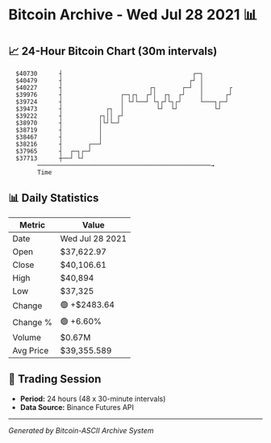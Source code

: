 # Bitcoin Archive - Wed Jul 28 2021 📊

## 📈 24-Hour Bitcoin Chart (30m intervals)

```
  $40730      ┤                                    ┌─┐         
  $40479      ┤                                   ┌┘ │         
  $40227      ┤                        ┌┐       ┌─┘  │       ┌ 
  $39976      ┤                ┌─┐┌┐  ┌┘│  ┌┐  ┌┘    │      ┌┘ 
  $39724      ┤                │ └┘└──┘ └┐┌┘└┐┌┘     └───┐┌─┘  
  $39473      ┤            ┌┐  │         └┘  └┘          └┘    
  $39222      ┤          ┌┐││ ┌┘                               
  $38970      ┤          │└┘└─┘                                
  $38719      ┤          │                                     
  $38467      ┤          │                                     
  $38216      ┤       ┌──┘                                     
  $37965      ┤  ┌─┐┌─┘                                        
  $37713      ┼──┘ └┘                                          
        ────────────────────────────────────────────────→
        Time
```

## 📊 Daily Statistics

| Metric | Value |
|--------|-------|
| Date | Wed Jul 28 2021 |
| Open | $37,622.97 |
| Close | $40,106.61 |
| High | $40,894 |
| Low | $37,325 |
| Change | 🟢 +$2483.64 |
| Change % | 🟢 +6.60% |
| Volume | $0.67M |
| Avg Price | $39,355.589 |

## 📅 Trading Session

- **Period:** 24 hours (48 x 30-minute intervals)
- **Data Source:** Binance Futures API

---
*Generated by Bitcoin-ASCII Archive System*
